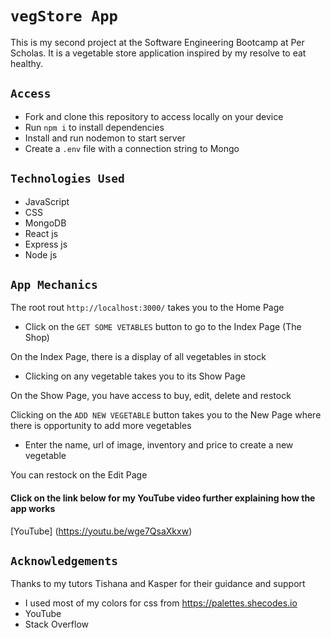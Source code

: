 # `vegStore App`

This is my second project at the Software Engineering Bootcamp at Per Scholas. It is a vegetable store application inspired by my resolve to eat healthy.

## `Access`

- Fork and clone this repository to access locally on your device
- Run `npm i` to install dependencies
- Install and run nodemon to start server
- Create a `.env` file with a connection string to Mongo

## `Technologies Used`

- JavaScript
- CSS
- MongoDB
- React js
- Express js
- Node js

## `App Mechanics`

The root rout `http://localhost:3000/` takes you to the Home Page

- Click on the `GET SOME VETABLES` button to go to the Index Page (The Shop)

On the Index Page, there is a display of all vegetables in stock

- Clicking on any vegetable takes you to its Show Page

On the Show Page, you have access to buy, edit, delete and restock

Clicking on the `ADD NEW VEGETABLE` button takes you to the New Page where there is opportunity to add more vegetables

- Enter the name, url of image, inventory and price to create a new vegetable

You can restock on the Edit Page

#### Click on the link below for my YouTube video further explaining how the app works

[YouTube] (https://youtu.be/wge7QsaXkxw)

## `Acknowledgements`

Thanks to my tutors Tishana and Kasper for their guidance and support

- I used most of my colors for css from https://palettes.shecodes.io
- YouTube
- Stack Overflow
